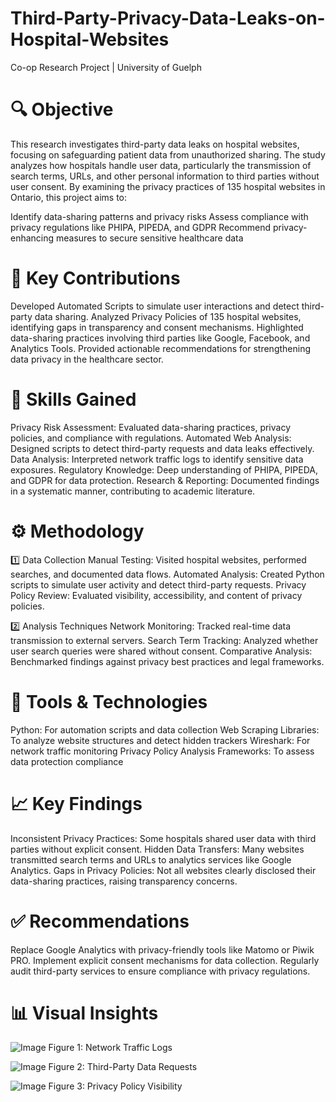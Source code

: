 # Third-Party-Privacy-Data-Leaks-on-Hospital-Websites
Co-op Research Project | University of Guelph

# 🔍 Objective


This research investigates third-party data leaks on hospital websites, focusing on safeguarding patient data from unauthorized sharing. The study analyzes how hospitals handle user data, particularly the transmission of search terms, URLs, and other personal information to third parties without user consent. By examining the privacy practices of 135 hospital websites in Ontario, this project aims to:

Identify data-sharing patterns and privacy risks
Assess compliance with privacy regulations like PHIPA, PIPEDA, and GDPR
Recommend privacy-enhancing measures to secure sensitive healthcare data

# 🚀 Key Contributions


Developed Automated Scripts to simulate user interactions and detect third-party data sharing.
Analyzed Privacy Policies of 135 hospital websites, identifying gaps in transparency and consent mechanisms.
Highlighted data-sharing practices involving third parties like Google, Facebook, and Analytics Tools.
Provided actionable recommendations for strengthening data privacy in the healthcare sector.

# 🧠 Skills Gained


Privacy Risk Assessment: Evaluated data-sharing practices, privacy policies, and compliance with regulations.
Automated Web Analysis: Designed scripts to detect third-party requests and data leaks effectively.
Data Analysis: Interpreted network traffic logs to identify sensitive data exposures.
Regulatory Knowledge: Deep understanding of PHIPA, PIPEDA, and GDPR for data protection.
Research & Reporting: Documented findings in a systematic manner, contributing to academic literature.

# ⚙️ Methodology

1️⃣ Data Collection
Manual Testing: Visited hospital websites, performed searches, and documented data flows.
Automated Analysis: Created Python scripts to simulate user activity and detect third-party requests.
Privacy Policy Review: Evaluated visibility, accessibility, and content of privacy policies.

2️⃣ Analysis Techniques
Network Monitoring: Tracked real-time data transmission to external servers.
Search Term Tracking: Analyzed whether user search queries were shared without consent.
Comparative Analysis: Benchmarked findings against privacy best practices and legal frameworks.

# 🧪 Tools & Technologies


Python: For automation scripts and data collection
Web Scraping Libraries: To analyze website structures and detect hidden trackers
Wireshark: For network traffic monitoring
Privacy Policy Analysis Frameworks: To assess data protection compliance

# 📈 Key Findings


Inconsistent Privacy Practices: Some hospitals shared user data with third parties without explicit consent.
Hidden Data Transfers: Many websites transmitted search terms and URLs to analytics services like Google Analytics.
Gaps in Privacy Policies: Not all websites clearly disclosed their data-sharing practices, raising transparency concerns.

# ✅ Recommendations


Replace Google Analytics with privacy-friendly tools like Matomo or Piwik PRO.
Implement explicit consent mechanisms for data collection.
Regularly audit third-party services to ensure compliance with privacy regulations.

# 📊 Visual Insights


![Image](https://github.com/user-attachments/assets/440b6a3c-f950-4d75-8213-8cee4447b0cb)
                           Figure 1: Network Traffic Logs






![Image](https://github.com/user-attachments/assets/34921a7e-a69e-4d61-b206-b8db00f780af)
                          Figure 2: Third-Party Data Requests




![Image](https://github.com/user-attachments/assets/203cbe3e-81a5-4cb4-a271-327b74499b76)
                           Figure 3: Privacy Policy Visibility
